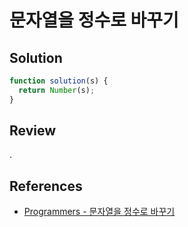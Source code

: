 # 문자열을 정수로 바꾸기

## Solution

```js
function solution(s) {
  return Number(s);
}
```

## Review

.

## References

- [Programmers - 문자열을 정수로 바꾸기](https://school.programmers.co.kr/learn/courses/30/lessons/12925)
